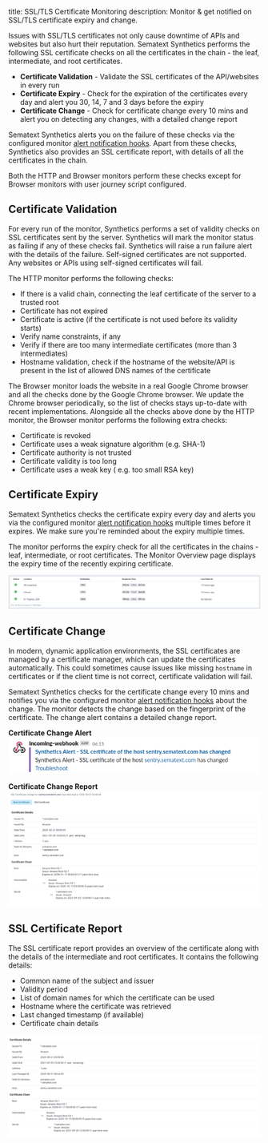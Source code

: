 title: SSL/TLS Certificate Monitoring
description: Monitor & get notified on SSL/TLS certificate expiry and change. 

Issues with SSL/TLS certificates not only cause downtime of APIs and websites but also hurt their reputation. Sematext Synthetics performs the following SSL certificate checks on all the certificates in the chain - the leaf, intermediate, and root certificates.

* **Certificate Validation** - Validate the SSL certificates of the API/websites in every run
* **Certificate Expiry** - Check for the expiration of the certificates every day and alert you 30, 14, 7 and 3 days before the expiry
* **Certificate Change** - Check for certificate change every 10 mins and alert you on detecting any changes, with a detailed change report

Sematext Synthetics alerts you on the failure of these checks via the configured monitor [alert notification hooks](../alerts/alert-notifications.md). Apart from these checks, Synthetics also provides an SSL certificate report, with details of all the certificates in the chain.

Both the HTTP and Browser monitors perform these checks except for Browser monitors with user journey script configured.

## Certificate Validation

For every run of the monitor, Synthetics performs a set of validity checks on SSL certificates sent by the server. Synthetics will mark the monitor status as failing if any of these checks fail. Synthetics will raise a run failure alert with the details of the failure. Self-signed certificates are not supported. Any websites or APIs using self-signed certificates will fail.

The HTTP monitor performs the following checks:

* If there is a valid chain, connecting the leaf certificate of the server to a trusted root
* Certificate has not expired
* Certificate is active (if the certificate is not used before its validity starts)
* Verify name constraints, if any
* Verify if there are too many intermediate certificates (more than 3 intermediates)
* Hostname validation, check if the hostname of the website/API is present in the list of allowed DNS names of the certificate

The Browser monitor loads the website in a real Google Chrome browser and all the checks done by the Google Chrome browser. We update the Chrome browser periodically, so the list of checks stays up-to-date with recent implementations. Alongside all the checks above done by the HTTP monitor, the Browser monitor performs the following extra checks:

* Certificate is revoked
* Certificate uses a weak signature algorithm (e.g. SHA-1)
* Certificate authority is not trusted
* Certificate validity is too long
* Certificate uses a weak key ( e.g. too small RSA key)

## Certificate Expiry

Sematext Synthetics checks the certificate expiry every day and alerts you via the configured monitor [alert notification hooks](../alerts/alert-notifications.md) multiple times before it expires. We make sure you're reminded about the expiry multiple times.

The monitor performs the expiry check for all the certificates in the chains - leaf, intermediate, or root certificates. The Monitor Overview page displays the expiry time of the recently expiring certificate.

![Certificate expiry](../images/synthetics/cert-expiry.png)

## Certificate Change

In modern, dynamic application environments, the SSL certificates are managed by a certificate manager, which can update the certificates automatically. This could sometimes cause issues like missing `hostname` in certificates or if the client time is not correct, certificate validation will fail. 

Sematext Synthetics checks for the certificate change every 10 mins and notifies you via the configured monitor [alert notification hooks](../alerts/alert-notifications.md) about the change. The monitor detects the change based on the fingerprint of the certificate. The change alert contains a detailed change report.

**Certificate Change Alert**
![Certificate change alert](../images/synthetics/cert-change-alert.png)

**Certificate Change Report**
![Certificate change report](../images/synthetics/cert-change-report.png)

## SSL Certificate Report

The SSL certificate report provides an overview of the certificate along with the details of the intermediate and root certificates. It contains the following details:

* Common name of the subject and issuer
* Validity period
* List of domain names for which the certificate can be used
* Hostname where the certificate was retrieved
* Last changed timestamp (if available)
* Certificate chain details

![Certificate report](../images/synthetics/cert-report.png)